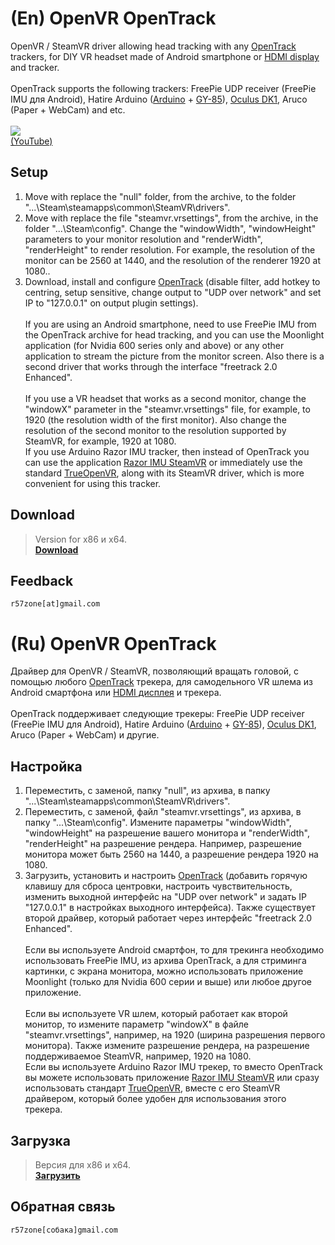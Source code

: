 # (En) OpenVR OpenTrack
OpenVR / SteamVR driver allowing head tracking with any [OpenTrack](https://github.com/opentrack/opentrack) trackers, for DIY VR headset made of Android smartphone or [HDMI display](http://ali.pub/1llt51) and tracker.<br>
<br>OpenTrack supports the following trackers: FreePie UDP receiver (FreePie IMU для Android), Hatire Arduino ([Arduino](http://ali.pub/1lltzk) + [GY-85](http://ali.pub/1lltk0)), [Oculus DK1](http://ali.pub/1llqtf), Aruco (Paper + WebCam) and etc.<br>
<br>![](https://user-images.githubusercontent.com/9499881/27535649-d8822f38-5a7c-11e7-8681-4e42ded2eb1c.gif)<br>
[(YouTube)](https://youtu.be/r-xJ0oMcltY)<br>

## Setup
1. Move with replace the "null" folder, from the archive, to the folder "...\Steam\steamapps\common\SteamVR\drivers".
2. Move with replace the file "steamvr.vrsettings", from the archive, in the folder "...\Steam\config". Change the "windowWidth", "windowHeight" parameters to your monitor resolution and "renderWidth", "renderHeight" to render resolution. For example, the resolution of the monitor can be 2560 at 1440, and the resolution of the renderer 1920 at 1080..
3. Download, install and configure [OpenTrack](https://github.com/opentrack/opentrack) (disable filter, add hotkey to centring, setup sensitive, change output to "UDP over network" and set IP to "127.0.0.1" on output plugin settings).<br><br>
If you are using an Android smartphone, need to use FreePie IMU from the OpenTrack archive for head tracking, and you can use the Moonlight application (for Nvidia 600 series only and above) or any other application to stream the picture from the monitor screen. Also there is a second driver that works through the interface "freetrack 2.0 Enhanced".<br><br>
If you use a VR headset that works as a second monitor, change the "windowX" parameter in the "steamvr.vrsettings" file, for example, to 1920 (the resolution width of the first monitor). Also change the resolution of the second monitor to the resolution supported by SteamVR, for example, 1920 at 1080.<br>
If you use Arduino Razor IMU tracker, then instead of OpenTrack you can use the application [Razor IMU SteamVR](https://github.com/r57zone/VR-tracking-apps/releases) or immediately use the standard [TrueOpenVR](https://github.com/TrueOpenVR), along with its SteamVR driver, which is more convenient for using this tracker.

## Download
>Version for x86 и x64.<br>
**[Download](https://github.com/r57zone/OpenVR-OpenTrack/releases)**<br>

## Feedback
`r57zone[at]gmail.com`<br>

# (Ru) OpenVR OpenTrack
Драйвер для OpenVR / SteamVR, позволяющий вращать головой, с помощью любого [OpenTrack](https://github.com/opentrack/opentrack) трекера, для самодельного VR шлема из Android смартфона или [HDMI дисплея](http://ali.pub/1llt51) и трекера.<br>
<br>OpenTrack поддерживает следующие трекеры: FreePie UDP receiver (FreePie IMU для Android), Hatire Arduino ([Arduino](http://ali.pub/1lltzk) + [GY-85](http://ali.pub/1lltk0)), [Oculus DK1](http://ali.pub/1llqtf), Aruco (Paper + WebCam) и другие.<br>

## Настройка 
1. Переместить, с заменой, папку "null", из архива, в папку "...\Steam\steamapps\common\SteamVR\drivers".
2. Переместить, с заменой, файл "steamvr.vrsettings", из архива, в папку "...\Steam\config". Измените параметры "windowWidth", "windowHeight" на разрешение вашего монитора и "renderWidth", "renderHeight" на разрешение рендера. Например, разрешение монитора может быть 2560 на 1440, а разрешение рендера 1920 на 1080. 
3. Загрузить, установить и настроить [OpenTrack](https://github.com/opentrack/opentrack) (добавить горячую клавишу для сброса центровки, настроить чувствительность, изменить выходной интерфейс на "UDP over network" и задать IP "127.0.0.1" в настройках выходного интерфейса). Также существует второй драйвер, который работает через интерфейс "freetrack 2.0 Enhanced".<br><br>
Если вы используете Android смартфон, то для трекинга необходимо использовать FreePie IMU, из архива OpenTrack, а для стриминга картинки, с экрана монитора, можно использовать приложение Moonlight (только для Nvidia 600 серии и выше) или любое другое приложение.<br><br>
Если вы используете VR шлем, который работает как второй монитор, то измените параметр "windowX" в файле "steamvr.vrsettings", например, на 1920 (ширина разрешения первого монитора). Также измените разрешение рендера, на разрешение поддерживаемое SteamVR, например, 1920 на 1080.<br>
Если вы используете Arduino Razor IMU трекер, то вместо OpenTrack вы можете использовать приложение [Razor IMU SteamVR](https://github.com/r57zone/VR-tracking-apps/releases) или сразу использовать стандарт [TrueOpenVR](https://github.com/TrueOpenVR), вместе с его SteamVR драйвером, который более удобен для использования этого трекера.

## Загрузка
>Версия для x86 и x64.<br>
**[Загрузить](https://github.com/r57zone/OpenVR-OpenTrack/releases)**<br>

## Обратная связь
`r57zone[собака]gmail.com`